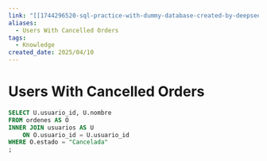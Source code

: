 ```yaml
---
link: "[[1744296520-sql-practice-with-dummy-database-created-by-deepseek|SQL Practice Deepseek]]"
aliases:
  - Users With Cancelled Orders
tags:
  - Knowledge
created_date: 2025/04/10
---
```

# Users With Cancelled Orders
```SQL
SELECT U.usuario_id, U.nombre
FROM ordenes AS O
INNER JOIN usuarios AS U
	ON O.usuario_id = U.usuario_id
WHERE O.estado = "Cancelada"
;
```
